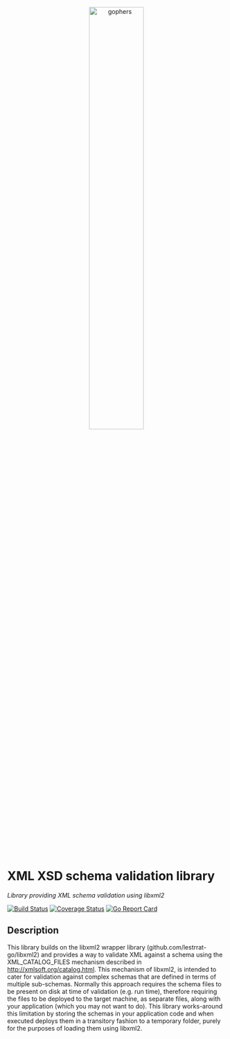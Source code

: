 <p align="center"><img src="gophers.png" alt="gophers" style="width: 50%; height: 50%"></p>

# XML XSD schema validation library 

_Library providing XML schema validation using libxml2_

[![Build Status](https://secure.travis-ci.org/miracl/xmlschema.png?branch=master)](https://travis-ci.org/miracl/xmlschema?branch=master)
[![Coverage Status](https://coveralls.io/repos/miracl/xmlschema/badge.svg?branch=master&service=github)](https://coveralls.io/github/miracl/xmlschema?branch=master)
[![Go Report Card](https://goreportcard.com/badge/github.com/miracl/xmlschema)](https://goreportcard.com/report/github.com/miracl/xmlschema)

## Description

This library builds on the libxml2 wrapper library (github.com/lestrrat-go/libxml2) and provides a way to validate XML against a schema using the 
XML_CATALOG_FILES mechanism described in http://xmlsoft.org/catalog.html. This mechanism of libxml2, is intended to cater for validation against 
complex schemas that are defined in terms of multiple sub-schemas. Normally this approach requires the schema files to be present on disk at time of validation
(e.g. run time), therefore requiring the files to be deployed to the target machine, as separate files, along with your application (which you may not want to do).
This library works-around this limitation by storing the schemas in your application code and when executed deploys them in a transitory fashion to a 
temporary folder, purely for the purposes of loading them using libxml2.
